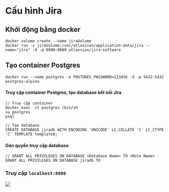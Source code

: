 # Cấu hình Jira

## Khởi động bằng docker

```
docker volume create --name jiraVolume
docker run -v jiraVolume:/var/atlassian/application-data/jira --name="jira" -d -p 8080:8080 atlassian/jira-software
```

## Tạo container Postgres 
```
docker run --name postgres -e POSTGRES_PASSWORD=123456 -d -p 5432:5432 postgres:alpine
```

#### Truy cập container Postgres, tạo database kết nối Jira

```
// Truy cập container
docker exec -it postgres /bin/sh
su postgres
psql
```

```
// Tạo database
CREATE DATABASE jiradb WITH ENCODING 'UNICODE' LC_COLLATE 'C' LC_CTYPE 'C' TEMPLATE template0;
```

####  Gán quyền truy cập database
```
// GRANT ALL PRIVILEGES ON DATABASE <Database Name> TO <Role Name>
GRANT ALL PRIVILEGES ON DATABASE jiradb TO 
```

### Truy cập `localhost:8080`
![](https://i.imgur.com/0e1lgKv.png)
